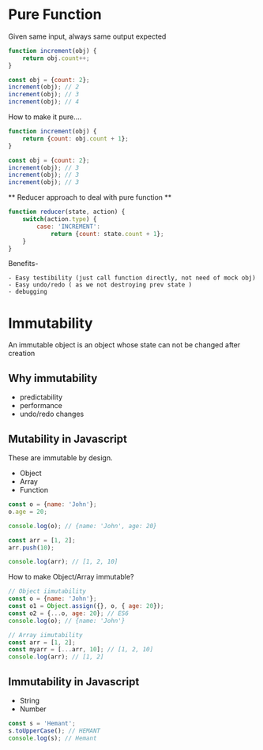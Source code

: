 # Pure Function

Given same input, always same output expected

```javascript
function increment(obj) {
	return obj.count++;
} 

const obj = {count: 2};
increment(obj); // 2
increment(obj); // 3
increment(obj); // 4
```

How to make it pure....

```javascript
function increment(obj) {
	return {count: obj.count + 1};
} 

const obj = {count: 2};
increment(obj); // 3
increment(obj); // 3
increment(obj); // 3
```

** Reducer approach to deal with pure function **

```javascript
function reducer(state, action) {
	switch(action.type) {
		case: 'INCREMENT':
			return {count: state.count + 1};
	}
}
```

Benefits- 

	- Easy testibility (just call function directly, not need of mock obj)
	- Easy undo/redo ( as we not destroying prev state )
	- debugging

# Immutability

An immutable object is an object whose state can not be changed after creation

## Why immutability

- predictability
- performance 
- undo/redo changes

## Mutability in Javascript

These are immutable by design.

- Object
- Array
- Function

```javascript
const o = {name: 'John'};
o.age = 20;

console.log(o); // {name: 'John', age: 20}

const arr = [1, 2];
arr.push(10);

console.log(arr); // [1, 2, 10]
```

How to make Object/Array immutable?

```javascript
// Object iimutability
const o = {name: 'John'};
const o1 = Object.assign({}, o, { age: 20});
const o2 = {...o, age: 20}; // ES6
console.log(o); // {name: 'John'}

// Array iimutability
const arr = [1, 2];
const myarr = [...arr, 10]; // [1, 2, 10]
console.log(arr); // [1, 2]
```

## Immutability in Javascript

- String
- Number

```javascript
const s = 'Hemant';
s.toUpperCase(); // HEMANT
console.log(s); // Hemant
```





